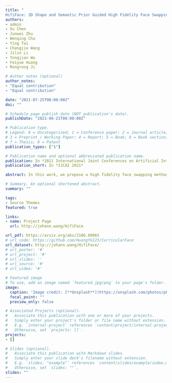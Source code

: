 ```yaml
---
title: "	
HifiFace: 3D Shape and Semantic Prior Guided High Fidelity Face Swapping"
authors:
- admin
- Xu Chen
- Junwei Zhu
- Wenqing Chu
- Ying Tai
- Chengjie Wang
- Jilin Li
- Yongjian Wu
- Feiyue Huang
- Rongrong Ji

# Author notes (optional)
author_notes:
- "Equal contribution"
- "Equal contribution"

date: "2021-07-25T00:00:00Z"
doi: ""

# Schedule page publish date (NOT publication's date).
publishDate: "2021-06-21T00:00:00Z"

# Publication type.
# Legend: 0 = Uncategorized; 1 = Conference paper; 2 = Journal article;
# 3 = Preprint / Working Paper; 4 = Report; 5 = Book; 6 = Book section;
# 7 = Thesis; 8 = Patent
publication_types: ["1"]

# Publication name and optional abbreviated publication name.
publication: In *2021 International Joint Conferences on Artificial Intelligence (IJCAI 2021)*
publication_short: In *IJCAI 2021*

abstract: In this work, we propose a high fidelity face swapping method, called HifiFace, which can well preserve the face shape of the source face and generate photo-realistic results. Unlike other existing face swapping works that only use face recognition model to keep the identity similarity, we propose 3D shape-aware identity to control the face shape with the geometric supervision from 3DMM and 3D face reconstruction method. Meanwhile, we introduce the Semantic Facial Fusion module to optimize the combination of encoder and decoder features and make adaptive blending, which makes the results more photo-realistic. Extensive experiments on faces in the wild demonstrate that our method can preserve better identity, especially on the face shape, and can generate more photo-realistic results than previous state-of-the-art methods.

# Summary. An optional shortened abstract.
summary: ""

tags:
- Source Themes
featured: true

links:
- name: Project Page
  url: http://johann.wang/HifiFace

url_pdf: https://arxiv.org/abs/2106.09965
# url_code: https://github.com/HuangYG123/CurricularFace
url_dataset: http://johann.wang/HifiFace/
# url_poster: '#'
# url_project: '#'
# url_slides: ''
# url_source: '#'
# url_video: '#'

# Featured image
# To use, add an image named `featured.jpg/png` to your page's folder. 
image:
  caption: 'Image credit: [**Unsplash**](https://unsplash.com/photos/pLCdAaMFLTE)'
  focal_point: ""
  preview_only: false

# Associated Projects (optional).
#   Associate this publication with one or more of your projects.
#   Simply enter your project's folder or file name without extension.
#   E.g. `internal-project` references `content/project/internal-project/index.md`.
#   Otherwise, set `projects: []`.
projects:
- []

# Slides (optional).
#   Associate this publication with Markdown slides.
#   Simply enter your slide deck's filename without extension.
#   E.g. `slides: "example"` references `content/slides/example/index.md`.
#   Otherwise, set `slides: ""`.
slides: ""
---
```


